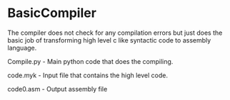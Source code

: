 # BasicCompiler
The compiler does not check for any compilation errors but just does the basic job of transforming high level c like syntactic code to assembly language.

Compile.py - Main python code that does the compiling.

code.myk - Input file that contains the high level code.

code0.asm - Output assembly file

